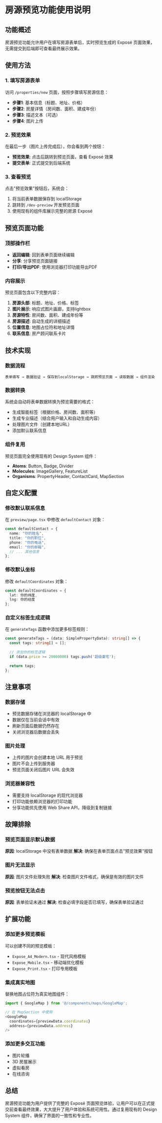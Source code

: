 # 房源预览功能使用说明

## 功能概述

房源预览功能允许用户在填写房源表单后，实时预览生成的 Exposé 页面效果，无需提交到后端即可查看最终展示效果。

## 使用方法

### 1. 填写房源表单

访问 `/properties/new` 页面，按照步骤填写房源信息：

- **步骤1**: 基本信息（标题、地址、价格）
- **步骤2**: 房屋详情（房间数、面积、建成年份）
- **步骤3**: 描述文本（可选）
- **步骤4**: 图片上传

### 2. 预览效果

在最后一步（图片上传完成后），你会看到两个按钮：

- **预览效果**: 点击后跳转到预览页面，查看 Exposé 效果
- **提交表单**: 正式提交到后端系统

### 3. 查看预览

点击"预览效果"按钮后，系统会：

1. 将当前表单数据保存到 localStorage
2. 跳转到 `/dev-preview` 开发预览页面
3. 使用现有的组件库展示完整的房源 Exposé

## 预览页面功能

### 顶部操作栏

- **返回编辑**: 回到表单页面继续编辑
- **分享**: 分享预览页面链接
- **打印/导出PDF**: 使用浏览器打印功能导出PDF

### 内容展示

预览页面包含以下完整内容：

1. **房源头部**: 标题、地址、价格、标签
2. **图片展示**: 响应式图片画廊，支持lightbox
3. **房源特性**: 房间数、面积、建成年份等
4. **房源描述**: 自动生成的详细描述
5. **位置信息**: 地图占位符和地址详情
6. **联系信息**: 房产顾问联系卡片

## 技术实现

### 数据流程

```
表单填写 → 数据验证 → 保存到localStorage → 跳转预览页面 → 读取数据 → 组件渲染
```

### 数据转换

系统会自动将表单数据转换为预览需要的格式：

- 生成智能标签（根据价格、房间数、面积等）
- 生成专业描述（结合用户输入和自动生成内容）
- 处理图片文件（创建本地URL）
- 添加默认联系信息

### 组件复用

预览页面完全使用现有的 Design System 组件：

- **Atoms**: Button, Badge, Divider
- **Molecules**: ImageGallery, FeatureList
- **Organisms**: PropertyHeader, ContactCard, MapSection

## 自定义配置

### 修改默认联系信息

在 `preview/page.tsx` 中修改 `defaultContact` 对象：

```typescript
const defaultContact = {
  name: "你的姓名",
  title: "你的职位",
  phone: "你的电话",
  email: "你的邮箱",
  // ... 其他信息
};
```

### 修改默认坐标

修改 `defaultCoordinates` 对象：

```typescript
const defaultCoordinates = {
  lat: 你的纬度,
  lng: 你的经度
};
```

### 自定义标签生成逻辑

在 `generateTags` 函数中添加更多标签规则：

```typescript
const generateTags = (data: SimplePropertyData): string[] => {
  const tags: string[] = [];
  
  // 添加你的标签逻辑
  if (data.price >= 20000000) tags.push('超级豪宅');
  
  return tags;
};
```

## 注意事项

### 数据存储

- 预览数据存储在浏览器的 localStorage 中
- 数据仅在当前会话中有效
- 刷新页面后数据仍然存在
- 关闭浏览器后数据会丢失

### 图片处理

- 上传的图片会创建本地 URL 用于预览
- 图片不会上传到服务器
- 预览页面关闭后图片 URL 会失效

### 浏览器兼容性

- 需要支持 localStorage 的现代浏览器
- 打印功能依赖浏览器的打印功能
- 分享功能优先使用 Web Share API，降级到复制链接

## 故障排除

### 预览页面显示默认数据

**原因**: localStorage 中没有表单数据
**解决**: 确保在表单页面点击"预览效果"按钮

### 图片无法显示

**原因**: 图片文件处理失败
**解决**: 检查图片文件格式，确保是有效的图片文件

### 预览按钮无法点击

**原因**: 表单验证未通过
**解决**: 检查必填字段是否已填写，确保表单验证通过

## 扩展功能

### 添加更多预览模板

可以创建不同的预览模板：

- `Expose_A4_Modern.tsx` - 现代风格模板
- `Expose_Mobile.tsx` - 移动端优化模板
- `Expose_Print.tsx` - 打印专用模板

### 集成真实地图

替换地图占位符为真实地图组件：

```typescript
import { GoogleMap } from '@/components/maps/GoogleMap';

// 在 MapSection 中使用
<GoogleMap 
  coordinates={previewData.coordinates}
  address={previewData.address}
/>
```

### 添加更多交互功能

- 图片轮播
- 3D 房屋展示
- 虚拟看房
- 在线咨询

## 总结

房源预览功能为用户提供了完整的 Exposé 页面预览体验，让用户可以在正式提交前查看最终效果，大大提升了用户体验和系统可用性。通过复用现有的 Design System 组件，确保了界面的一致性和专业性。
